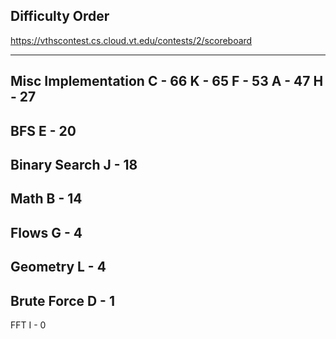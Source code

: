 Difficulty Order
--------------
https://vthscontest.cs.cloud.vt.edu/contests/2/scoreboard

-----
Misc Implementation
C - 66
K - 65
F - 53
A - 47
H - 27
-----
BFS
E - 20
-----
Binary Search
J - 18
-----
Math
B - 14
-----
Flows
G - 4
-----
Geometry
L - 4
-----
Brute Force
D - 1
-----
FFT
I - 0
